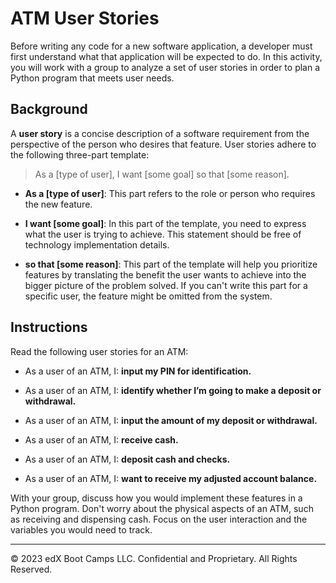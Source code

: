 # ATM User Stories

Before writing any code for a new software application, a developer must first understand what that application will be expected to do. In this activity, you will work with a group to analyze a set of user stories in order to plan a Python program that meets user needs.

## Background

A **user story** is a concise description of a software requirement from the perspective of the person who desires that feature. User stories adhere to the following three-part template:

> As a [type of user], I want [some goal] so that [some reason].

  * **As a [type of user]**: This part refers to the role or person who requires the new feature.

  * **I want [some goal]**: In this part of the template, you need to express what the user is trying to achieve. This statement should be free of technology implementation details.

  * **so that [some reason]**: This part of the template will help you prioritize features by translating the benefit the user wants to achieve into the bigger picture of the problem solved. If you can't write this part for a specific user, the feature might be omitted from the system.


## Instructions

Read the following user stories for an ATM:

  * As a user of an ATM, I: **input my PIN for identification.**

  * As a user of an ATM, I: **identify whether I’m going to make a deposit or withdrawal.**

  * As a user of an ATM, I: **input the amount of my deposit or withdrawal.**

  * As a user of an ATM, I: **receive cash.**

  * As a user of an ATM, I: **deposit cash and checks.**

  * As a user of an ATM, I: **want to receive my adjusted account balance.**

With your group, discuss how you would implement these features in a Python program. Don't worry about the physical aspects of an ATM, such as receiving and dispensing cash. Focus on the user interaction and the variables you would need to track.

---

© 2023 edX Boot Camps LLC. Confidential and Proprietary. All Rights Reserved.
